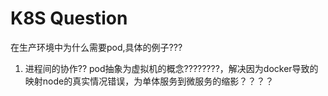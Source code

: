 # K8S Question

在生产环境中为什么需要pod,具体的例子???


1. 进程间的协作?? pod抽象为虚拟机的概念????????，解决因为docker导致的映射node的真实情况错误，为单体服务到微服务的缩影？？？？